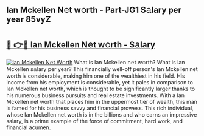 ## Ian Mckellen N𝚎t w𝚘rth - Part-JG1 S𝚊lary per year 85vyZ

# <h2><a href="http://gc2tr6l.nevu.top/?p=Ian+Mckellen">🔗 👉🔴 Ian Mckellen N𝚎t w𝚘rth - S𝚊lary</a></h2>

[![Ian Mckellen N𝚎t W𝚘rth](https://i.imgur.com/Oavwk0R.jpeg)](http://gc2tr6l.nevu.top/?p=Ian+Mckellen)
What is Ian Mckellen n𝚎t w𝚘rth? What is Ian Mckellen s𝚊lary per year?
This financially well-off person's Ian Mckellen net worth is considerable, making him one of the wealthiest in his field. His income from his employment is considerable, yet it pales in comparison to Ian Mckellen net worth, which is thought to be significantly larger thanks to his numerous business pursuits and real estate investments. With a Ian Mckellen net worth that places him in the uppermost tier of wealth, this man is famed for his business savvy and financial prowess. This rich individual, whose Ian Mckellen net worth is in the billions and who earns an impressive salary, is a prime example of the force of commitment, hard work, and financial acumen.
